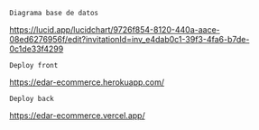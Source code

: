 ```
Diagrama base de datos
```

https://lucid.app/lucidchart/9726f854-8120-440a-aace-08ed6276956f/edit?invitationId=inv_e4dab0c1-39f3-4fa6-b7de-0c1de33f4299

```
Deploy front
```

https://edar-ecommerce.herokuapp.com/

```
Deploy back
```

https://edar-ecommerce.vercel.app/
